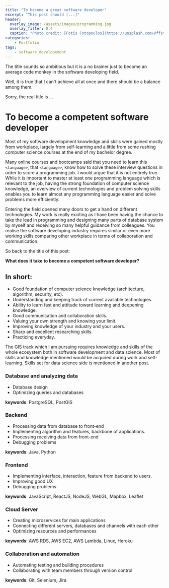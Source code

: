 ```yaml
---
title: "To become a great software developer"
excerpt: "This post should [...]"
header:
  overlay_image: /assets/images/programming.jpg
  overlay_filter: 0.4
  caption: "Photo credit: [Fotis Fotopoulos](https://unsplash.com/@ffstop?utm_source=unsplash&utm_medium=referral&utm_content=creditCopyText) on Unsplash"
categories:
    - Portfolio
tags:
    - software_developement
---
```


The title sounds so ambitious but it is a no brainer just to become an average code monkey in the software developing field.

Well, it is true that I can't achieve all at once and there should be a balance among them.

Sorry, the real title is ...

# To become a competent software developer

Most of my software development knowledge and skills were gained mostly from workplace, largely from self-learning and a little from some rushing computer science courses at the end of my bachelor degree.

Many online courses and bootcamps said that you need to learn this `<language>`, that `<language>`, know how to solve these interview questions in order to score a programming job. I would argue that it is not entirely true. While it is important to master at least one programming language which is relevant to the job, having the strong foundation of computer science knowledge, an overview of current technologies and problem solving skills enables you to learn almost any programming language easier and solve problems more efficiently.

Entering the field opened many doors to get a hand on different technologies. My work is really exciting as I have been having the chance to take the lead in programming and designing many parts of database system by myself and receiving so many helpful guidance from colleagues. You realise the software developing industry requires similar or even more working skills comparing other workplace in terms of collaboration and communication.

So back to the title of this post:

**What does it take to become a competent software developer?**

## In short:

- Good foundation of computer science knowledge (architecture, algorithm, security, etc).
- Understanding and keeping track of current available technologies.
- Ability to learn fast and attitude toward learning and deepening knowledge.
- Good communication and collaboration skills.
- Valuing your own strength and knowing your limit.
- Improving knowledge of your industry and your users.
- Sharp and excellent researching skills.
- Practicing everyday.

The GIS track which I am pursuing requires knowledge and skills of the whole ecosystem both in software development and data science. Most of skills and knowledge mentioned would be acquired during work and self-learning. Skills set for data science side is mentioned in another post.

### Database and analyzing data

- Database design
- Optimizing queries and databases

**keywords**: PostgreSQL, PostGIS

### Backend

- Processing data from database to front-end
- Implementing algorithm and features, backbone of applications.
- Processing receiving data from front-end
- Debugging problems

**keywords**: Java, Python

### Frontend

- Implementing interface, interaction, feature from backend to users.
- Improving good UX
- Debugging problems

**keywords**: JavaScript, ReactJS, NodeJS, WebGL, Mapbox, Leaflet

### Cloud Server

- Creating microservices for main applications
- Connecting different servers, databases and channels with each other
- Optimizing resources and performances

**keywords**: AWS RDS, AWS EC2, AWS Lambda, Linux, Heroku

### Collaboration and automation

- Automating testing and building procedures
- Collaborating with team members through version control

**keywords**: Git, Selenium, Jira

